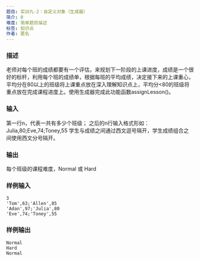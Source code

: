```yaml
---
题目: 实训九-2：自定义对象（生成器）
简介: 0
难度: 简单题目描述
标签: 知识点
作者: 匿名
---
```


### 描述

老师对每个班的成绩都要有一个评估，来规划下一阶段的上课进度，成绩是一个很好的标杆，利用每个班的成绩单，根据每班的平均成绩，决定接下来的上课重心，平均分在80以上的班级将上课重点放在深入理解知识点上，平均分<80的班级将重点放在完成课程进度上。使用生成器完成此功能函数assignLesson()。

### 输入

第一行n，代表一共有多少个班级；
之后的n行输入格式形如：Julia,80;Eve,74;Toney,55
学生与成绩之间通过西文逗号隔开，学生成绩组合之间使用西文分号隔开。

### 输出

每个班级的课程难度，Normal 或 Hard

### 样例输入

```
3
'Tom',63;'Allen',85
'Adan',97;'Julia',80
'Eve',74;'Toney',55
```

### 样例输出

```
Normal
Hard
Normal
```
